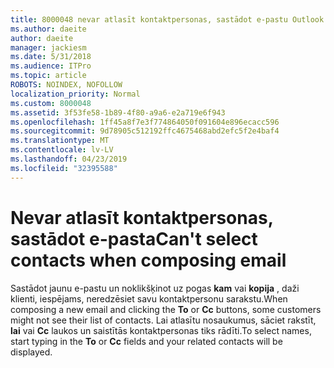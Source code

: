 ```yaml
---
title: 8000048 nevar atlasīt kontaktpersonas, sastādot e-pastu Outlook.com
ms.author: daeite
author: daeite
manager: jackiesm
ms.date: 5/31/2018
ms.audience: ITPro
ms.topic: article
ROBOTS: NOINDEX, NOFOLLOW
localization_priority: Normal
ms.custom: 8000048
ms.assetid: 3f53fe58-1b89-4f80-a9a6-e2a719e6f943
ms.openlocfilehash: 1ff45a8f7e3f774864050f091604e896ecacc596
ms.sourcegitcommit: 9d78905c512192ffc4675468abd2efc5f2e4baf4
ms.translationtype: MT
ms.contentlocale: lv-LV
ms.lasthandoff: 04/23/2019
ms.locfileid: "32395588"
---
```

# <a name="cant-select-contacts-when-composing-email"></a><span data-ttu-id="6f0f8-102">Nevar atlasīt kontaktpersonas, sastādot e-pasta</span><span class="sxs-lookup"><span data-stu-id="6f0f8-102">Can't select contacts when composing email</span></span>

<span data-ttu-id="6f0f8-103">Sastādot jaunu e-pastu un noklikšķinot uz pogas **kam** vai **kopija** , daži klienti, iespējams, neredzēsiet savu kontaktpersonu sarakstu.</span><span class="sxs-lookup"><span data-stu-id="6f0f8-103">When composing a new email and clicking the **To** or **Cc** buttons, some customers might not see their list of contacts.</span></span> <span data-ttu-id="6f0f8-104">Lai atlasītu nosaukumus, sāciet rakstīt, **lai** vai **Cc** laukos un saistītās kontaktpersonas tiks rādīti.</span><span class="sxs-lookup"><span data-stu-id="6f0f8-104">To select names, start typing in the **To** or **Cc** fields and your related contacts will be displayed.</span></span> 
  


